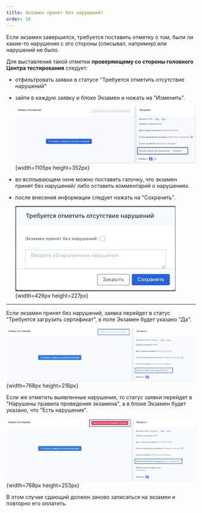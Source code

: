 ```yaml
---
title: Экзамен принят без нарушений?
order: 10
---
```


Если экзамен завершился, требуется поставить отметку о том, были ли какие-то нарушения с его стороны (списывал, например) или нарушений не было.

Для выставления такой отметки **проверяющему со стороны головного Центра тестирования** следует:

-  отфильтровать заявки в статусе "Требуется отметить отсутствие нарушений"

-  зайти в каждую заявку и блоке Экзамен и нажать на "Изменить".

   ![](./ekzamen-prinyat-bez-narushenii.png){width=1105px height=352px}

-  во всплывающем окне можно поставить галочку, что экзамен принят без нарушений/ либо оставить комментарий о нарушениях.

-  после внесения информации следует нажать на "Сохранить".

   ![](./ekzamen-prinyat-bez-narushenii-2.png){width=426px height=227px}

---

Если экзамен принят без нарушений, заявка перейдет в статус "Требуется загрузить сертификат", в поле Экзамен будет указано "Да".

![](./ekzamen-prinyat-bez-narushenii-3.png){width=768px height=216px}

Если же отметить выявленные нарушения, то статус заявки перейдет в "Нарушены правила проведения экзамена", а в блоке Экзамен будет указано, что "Есть нарушения".

![](./ekzamen-prinyat-bez-narushenii-4.png){width=768px height=253px}

В этом случае сдающий должен заново записаться на экзамен и повторно его оплатить.